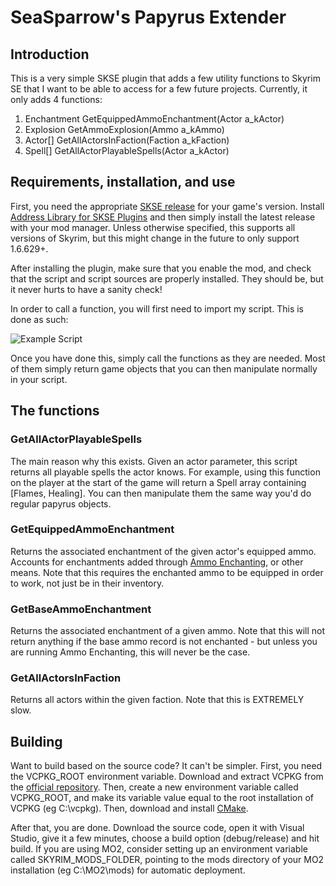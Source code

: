 # SeaSparrow's Papyrus Extender

## Introduction


This is a very simple SKSE plugin that adds a few utility functions to Skyrim SE that I want to be able to access for a few future projects. Currently, it only adds 4 functions:
1. Enchantment GetEquippedAmmoEnchantment(Actor a_kActor)
2. Explosion GetAmmoExplosion(Ammo a_kAmmo)
3. Actor[] GetAllActorsInFaction(Faction a_kFaction)
4. Spell[] GetAllActorPlayableSpells(Actor a_kActor)

## Requirements, installation, and use
First, you need the appropriate [SKSE release](https://www.nexusmods.com/skyrimspecialedition/mods/30379) for your game's version. Install [Address Library for SKSE Plugins](https://www.nexusmods.com/skyrimspecialedition/mods/32444) and then simply install the latest release with your mod manager. Unless otherwise specified, this supports all versions of Skyrim, but this might change in the future to only support 1.6.629+.

After installing the plugin, make sure that you enable the mod, and check that the script and script sources are properly installed. They should be, but it never hurts to have a sanity check!

In order to call a function, you will first need to import my script. This is done as such:

![Example Script](https://cdn.discordapp.com/attachments/625292279468523522/1106194554270523452/Screenshot_3.png)

Once you have done this, simply call the functions as they are needed. Most of them simply return game objects that you can then manipulate normally in your script.

## The functions
### GetAllActorPlayableSpells
The main reason why this exists. Given an actor parameter, this script returns all playable spells the actor knows. For example, using this function on the player at the start of the game will return a Spell array containing [Flames, Healing]. You can then manipulate them the same way you'd do regular papyrus objects.
### GetEquippedAmmoEnchantment
Returns the associated enchantment of the given actor's equipped ammo. Accounts for enchantments added through [Ammo Enchanting](https://www.nexusmods.com/skyrimspecialedition/mods/79764), or other means. Note that this requires the enchanted ammo to be equipped in order to work, not just be in their inventory.
### GetBaseAmmoEnchantment
Returns the associated enchantment of a given ammo. Note that this will not return anything if the base ammo record is not enchanted - but unless you are running Ammo Enchanting, this will never be the case. 
### GetAllActorsInFaction
Returns all actors within the given faction. Note that this is EXTREMELY slow. 

## Building
Want to build based on the source code? It can't be simpler. First, you need the VCPKG_ROOT environment variable. Download and extract VCPKG from the [official repository](https://github.com/microsoft/vcpkg). Then, create a new environment variable called VCPKG_ROOT, and make its variable value equal to the root installation of VCPKG (eg C:\vcpkg).	 Then, download and install [CMake](https://cmake.org/).

After that, you are done. Download the source code, open it with Visual Studio, give it a few minutes, choose a build option (debug/release) and hit build. If you are using MO2, consider setting up an environment variable called SKYRIM_MODS_FOLDER, pointing to the mods directory of your MO2 installation (eg C:\MO2\mods) for automatic deployment. 
